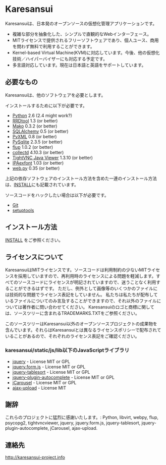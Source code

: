 Karesansui
==========

Karesansuiは、日本発のオープンソースの仮想化管理アプリケーションです。

 * 複雑な部分を抽象化した、シンプルで直観的なWebインターフェース。
 * MITライセンスで提供されるフリーソフトウェアであり、個人ユース、商用を問わず無料で利用することができます。
 * Kernel-based Virtual Machine(KVM)に対応しています。今後、他の仮想化技術／ハイパーバイザーにも対応する予定です。
 * 多言語対応しています。現在は日本語と英語をサポートしています。

必要なもの
----------

Karesansuiは、他のソフトウェアを必要とします。

インストールするために以下が必要です。

* [Python](http://www.python.org/) 2.6 (2.4 might work?)
* [RRDtool](http://oss.oetiker.ch/rrdtool/) 1.3 (or better)
* [Mako](http://www.makotemplates.org/) 0.3.2 (or better)
* [SQLAlchemy](http://www.sqlalchemy.org/) 0.5 (or better)
* [PyXML](http://sourceforge.net/projects/pyxml/) 0.8 (or better)
* [PySqlite](http://trac.edgewall.org/wiki/PySqlite) 2.3.5 (or better)
* [flup](http://trac.saddi.com/flup) 1.0.2 (or better)
* [collectd](http://collectd.org/) 4.10.3 (or better)
* [TightVNC Java Viewer](http://www.tightvnc.com/) 1.3.10 (or better)
* [IPAexfont](http://ossipedia.ipa.go.jp/ipafont/) 1.03 (or better)
* [web.py](http://webpy.org/) 0.35 (or better)

上記の依存ソフトウェアのインストール方法を含めた一連のインストール方法は、[INSTALL](http://github.com/karesansui/karesansui/blob/master/INSTALL.ja.md)にも記載されています。

ソースコードをハックしたい場合は以下が必要です。

* [Git](http://git-scm.com/)
* [setuptools](http://pypi.python.org/pypi/setuptools)

インストール方法
----------------
[INSTALL](http://github.com/karesansui/karesansui/blob/master/INSTALL.ja.md) をご参照ください。

ライセンスについて
------------------
KaresansuiはMITライセンスです。ソースコードは利用制約の少ないMITライセンスを採用していますので、再利用時のライセンスによる問題を軽減します。すべてのソースコードにライセンスが明記されていますので、迷うことなく利用することができるはずです。
ただし、例外として画像等のいくつかのファイルには技術的な問題でライセンス表記をしていません。
私たちは私たちが配布しているファイルについてのみ言及することができますので、それ以外のファイルについては著作者に問い合わせてください。
Karesansuiのロゴと商標に関しては、ソースツリーに含まれるTRADEMARKS.TXTをご参照ください。

このソースツリーはKaresansui以外のオープンソースプロジェクトの成果物を含んでいます。それらはKaresansuiとは異なるライセンスポリシーで配布されていることがあるので、それぞれのライセンス表記をご確認ください。

### karesansui/static/js/lib以下のJavaScriptライブラリ ###

* [jquery](http://jquery.com/) - License MIT or GPL
* [jquery.form.js](http://malsup.com/jquery/form/) - License MIT or GPL
* [jquery-tablesort](http://tablesorter.com/docs/) - License  MIT or GPL
* [jquery-plugin-autocomplete](http://bassistance.de/jquery-plugins/jquery-plugin-autocomplete/) - License  MIT or GPL
* [jCarousel](http://sorgalla.com/jcarousel/) - License  MIT or GPL
* [ajax-upload](http://valums.com/ajax-upload/) - License  MIT

謝辞
----
これらのプロジェクトに猛烈に感謝いたします。: Python, libvirt, webpy, flup, psycopg2, tightvncviewer, jquery, jquery.form.js, jquery-tablesort, jquery-plugin-autocomplete, jCarousel, ajax-upload.


連絡先
------
http://karesansui-project.info

